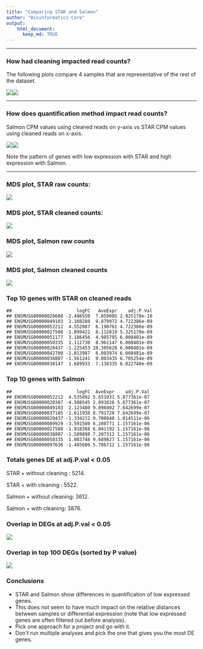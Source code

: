 ```yaml
---
title: "Comparing STAR and Salmon"
author: "Bioinformatics Core"
output:
    html_document:
      keep_md: TRUE
---
```



















--------

### How had cleaning impacted read counts?

The following plots compare 4 samples that are representative of the rest of the dataset.

![](compare_star_salmon_mm_files/figure-html/filtered_vs_raw-1.png)<!-- -->![](compare_star_salmon_mm_files/figure-html/filtered_vs_raw-2.png)<!-- -->

--------

### How does quantification method impact read counts?

Salmon CPM values using cleaned reads on y-axis vs STAR CPM values using cleaned reads on x-axis.  


![](compare_star_salmon_mm_files/figure-html/star_vs_salmon-1.png)<!-- -->![](compare_star_salmon_mm_files/figure-html/star_vs_salmon-2.png)<!-- -->


Note the pattern of genes with low expression with STAR and high expression with Salmon.

------

### MDS plot, STAR raw counts:

![](compare_star_salmon_mm_files/figure-html/mds1-1.png)<!-- -->

### MDS plot, STAR cleaned counts:
![](compare_star_salmon_mm_files/figure-html/mds2-1.png)<!-- -->

### MDS plot, Salmon raw counts
![](compare_star_salmon_mm_files/figure-html/mds3-1.png)<!-- -->

### MDS plot, Salmon cleaned counts
![](compare_star_salmon_mm_files/figure-html/mds4-1.png)<!-- -->



### Top 10 genes with STAR on cleaned reads

```
##                        logFC   AveExpr    adj.P.Val
## ENSMUSG00000020608 -2.486550  7.859085 2.925178e-10
## ENSMUSG00000049103  2.160288  9.879972 4.722386e-09
## ENSMUSG00000052212  4.552087  6.190761 4.722386e-09
## ENSMUSG00000027508 -1.899422  8.112819 5.325170e-09
## ENSMUSG00000051177  3.186456  4.985785 6.008401e-09
## ENSMUSG00000050335  1.111730  8.961147 6.008401e-09
## ENSMUSG00000020437 -1.225453 10.305628 6.008401e-09
## ENSMUSG00000042700 -1.813987  6.083974 6.008401e-09
## ENSMUSG00000038807 -1.561241  9.003435 6.705254e-09
## ENSMUSG00000038147  1.689933  7.138335 6.822748e-09
```

### Top 10 genes with Salmon

```
##                        logFC  AveExpr    adj.P.Val
## ENSMUSG00000052212  4.535892 5.651031 5.877361e-07
## ENSMUSG00000020387 -4.508545 2.893826 5.877361e-07
## ENSMUSG00000049103  2.123480 9.096802 7.642699e-07
## ENSMUSG00000037185 -1.611938 8.791728 7.642699e-07
## ENSMUSG00000020437 -1.334231 9.700940 1.014511e-06
## ENSMUSG00000089929 -3.591508 6.208771 1.157161e-06
## ENSMUSG00000027508 -1.918388 6.041192 1.157161e-06
## ENSMUSG00000038807 -1.589898 7.207312 1.157161e-06
## ENSMUSG00000050335  1.083748 9.689827 1.157161e-06
## ENSMUSG00000097636 -1.485600 5.786712 1.157161e-06
```

### Totals genes DE at adj.P.val < 0.05
STAR + without cleaning : 5214.

STAR + with cleaning : 5522.

Salmon + without cleaning: 3612.

Salmon + with cleaning: 3876.

### Overlap in DEGs at adj.P.val < 0.05  

![](compare_star_salmon_mm_files/figure-html/vennDiagram1-1.png)<!-- -->


### Overlap in top 100 DEGs (sorted by P value)  
![](compare_star_salmon_mm_files/figure-html/vennDiagram2-1.png)<!-- -->

### Conclusions
* STAR and Salmon show differences in quantification of low expressed genes.
* This does not seem to have much impact on the relative distances between samples or differential expression (note that low expressed genes are often filtered out before analysis).
* Pick one approach for a project and go with it.
* Don't run multiple analyses and pick the one that gives you the most DE genes.
